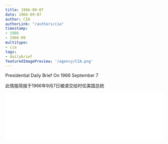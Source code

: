 ```yaml
---
title: 1966-09-07
date: 1966-09-07
author: CIA 
authorLink: "/authors/cia"
timestamp: 
- 1966
- 1966-09
multitype: 
- cia
tags: 
- dailybrief
featuredImagePreview: '/agency/CIA.png'
---
```



Presidential Daily Brief On 1966 September 7

此情报简报于1966年9月7日被递交给时任美国总统

<!--more-->





<div id="over" style="width:100%; overflow:hidden"> <iframe id="sFrame" name="sFrame" frameborder="no" border="0"  allowfullscreen marginwidth="0" scrolling="no" src = " /CIA/1966-09-07.html "  style = " position:absulute; width: 806px; top: 300;" > </iframe> </div>